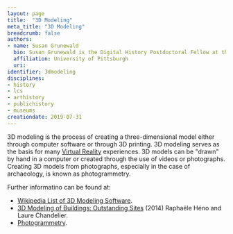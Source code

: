 ```yaml
---
layout: page
title:  "3D Modeling"
meta_title: "3D Modeling"
breadcrumb: false
authors:
- name: Susan Grunewald
  bio: Susan Grunewald is the Digital History Postdoctoral Fellow at the University of Pittsburgh’s World History Center. She received her PhD from Carnegie Mellon University, where she was a two-time A.W. Mellon Fellow in Digital Humanities. Her research focuses on Soviet history, particularly German prisoners of war in the USSR during and after the Second World War.
  affiliation: University of Pittsburgh
  uri:
identifier: 3dmodeling
disciplines:
- history
- lcs
- arthistory
- publichistory
- museums
creationdate: 2019-07-31
---
```


3D modeling is the process of creating a three-dimensional model either through computer software or through 3D printing. 3D modeling serves as the basis for many [Virtual Reality](/_topics/VirtualReality.md) experiences. 3D models can be "drawn" by hand in a computer or created through the use of videos or photographs. Creating 3D models from photographs, especially in the case of archaeology, is known as photogrammetry.

Further informatino can be found at:
 -  [Wikipedia List of 3D Modeling Software](https://en.wikipedia.org/wiki/List_of_3D_modeling_software).
 -  [3D Modeling of Buildings: Outstanding Sites](https://books.google.com/books?id=pjAWBAAAQBAJ&printsec=frontcover&dq=3d+modeling&hl=en&sa=X&ved=0ahUKEwjhgZze-9_jAhXsw1kKHRBdAVQQ6AEIMDAB#v=onepage&q=3d%20modeling&f=false) (2014) Raphaële Héno and Laure Chandelier.
 -  [Photogrammetry](http://www.photogrammetry.com/).
